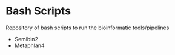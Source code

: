 # Bash Scripts
Repository of bash scripts to run the bioinformatic tools/pipelines
* Semibin2
* Metaphlan4
